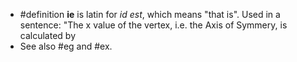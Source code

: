- #definition **ie** is latin for *id est*, which means "that is". Used in a sentence:  "The x value of the vertex, i.e. the Axis of Symmery, is calculated by
- See also #eg and #ex.